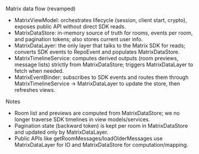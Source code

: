 Matrix data flow (revamped)

- MatrixViewModel: orchestrates lifecycle (session, client start, crypto), exposes public API without direct SDK reads.
- MatrixDataStore: in-memory source of truth for rooms, events per room, and pagination tokens; also stores current user info.
- MatrixDataLayer: the only layer that talks to the Matrix SDK for reads; converts SDK events to RepoEvent and populates MatrixDataStore.
- MatrixTimelineService: computes derived outputs (room previews, message lists) strictly from MatrixDataStore; triggers MatrixDataLayer to fetch when needed.
- MatrixEventBinder: subscribes to SDK events and routes them through MatrixTimelineService → MatrixDataLayer to update the store, then refreshes views.

Notes

- Room list and previews are computed from MatrixDataStore; we no longer traverse SDK timelines in view models/services.
- Pagination state (backward token) is kept per room in MatrixDataStore and updated only by MatrixDataLayer.
- Public APIs like getRoomMessages/loadOlderMessages use MatrixDataLayer for IO and MatrixDataStore for computation/mapping.
